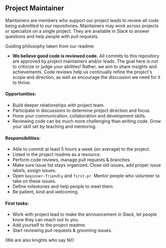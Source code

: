 ## Project Maintainer

Maintainers are members who support our project leads to review all code being submitted to our repositories. Maintainers may work across projects or specialize on a single project. They are available in Slack to answer questions and help people with pull requests.

Guiding philosophy taken from our readme:
* **We believe good code is reviewed code.** All commits to this repository are approved by project maintainers and/or leads. The goal here is *not* to criticize or judge your abilities! Rather, we aim to share insights and achievements. Code reviews help us continually refine the project's scope and direction, as well as encourage the discussion we need for it to thrive.

#### Opportunities:
* Build deeper relationships with project team.
* Participate in discussions to determine project direction and focus.
* Hone your communication, collaboration and development skills.
* Reviewing code can be much more challenging than writing code. Grow your skill set by teaching and mentoring.

#### Responsibilities:
* Able to commit at least 5 hours a week (on average) to the project.
* Listed in the project readme as a resource.
* Perform code reviews, manage pull requests & branches.
* Make sure issue list stays organized. Close old issues, add proper issue labels, assign issues.
* Open `beginner-friendly` and `first-pr`. Mentor people who volunteer to take on these issues.
* Define milestones and help people to meet them.
* Be patient, kind and welcoming.

#### First tasks:
* Work with project lead to make the announcement in Slack, let people know they can reach out to you.
* Add yourself to the project readme.
* Start reviewing pull requests & grooming issues. 

(We are also knights who say Ni!)

